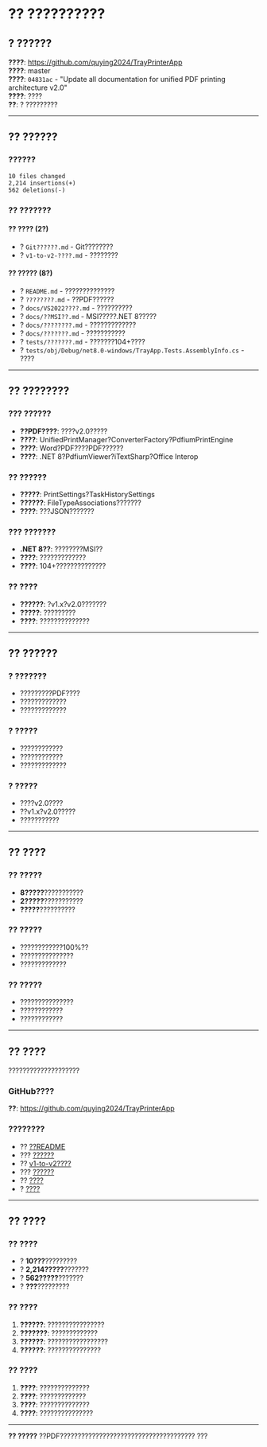 # ?? ??????????

## ? **??????**

**????**: https://github.com/quying2024/TrayPrinterApp  
**????**: master  
**????**: `04831ac` - "Update all documentation for unified PDF printing architecture v2.0"  
**????**: ????  
**??**: ? ?????????

---

## ?? **??????**

### ??????
```
10 files changed
2,214 insertions(+)
562 deletions(-)
```

### ?? **???????**

#### ?? ???? (2?)
- ? `Git??????.md` - Git????????
- ? `v1-to-v2-????.md` - ????????

#### ?? ????? (8?)
- ? `README.md` - ??????????????
- ? `????????.md` - ??PDF??????
- ? `docs/VS2022????.md` - ??????????
- ? `docs/??MSI??.md` - MSI?????.NET 8?????
- ? `docs/????????.md` - ?????????????
- ? `docs/???????.md` - ???????????
- ? `tests/???????.md` - ???????104+????
- ? `tests/obj/Debug/net8.0-windows/TrayApp.Tests.AssemblyInfo.cs` - ????

---

## ?? **????????**

### ??? **??????**
- **??PDF????**: ????v2.0?????
- **????**: UnifiedPrintManager?ConverterFactory?PdfiumPrintEngine
- **????**: Word?PDF????PDF??????
- **????**: .NET 8?PdfiumViewer?iTextSharp?Office Interop

### ?? **??????**
- **?????**: PrintSettings?TaskHistorySettings
- **??????**: FileTypeAssociations???????
- **????**: ???JSON???????

### ??? **???????**
- **.NET 8??**: ????????MSI??
- **????**: ?????????????
- **????**: 104+??????????????

### ?? **????**
- **??????**: ?v1.x?v2.0???????
- **?????**: ?????????
- **????**: ??????????????

---

## ?? **??????**

### ? **???????**
- ?????????PDF????
- ?????????????
- ?????????????

### ? **?????**
- ????????????
- ????????????
- ?????????????

### ? **?????**
- ????v2.0????
- ??v1.x?v2.0?????
- ???????????

---

## ?? **????**

### ?? **?????**
- **8?????**???????????
- **2?????**???????????
- **?????**??????????

### ?? **?????**
- ????????????100%??
- ???????????????
- ?????????????

### ?? **?????**
- ???????????????
- ????????????
- ????????????

---

## ?? **????**

????????????????????

### GitHub????
**??**: https://github.com/quying2024/TrayPrinterApp

### ????????
- ?? [??README](https://github.com/quying2024/TrayPrinterApp/blob/master/README.md)
- ??? [??????](https://github.com/quying2024/TrayPrinterApp/blob/master/????????.md)
- ?? [v1-to-v2????](https://github.com/quying2024/TrayPrinterApp/blob/master/v1-to-v2-????.md)
- ??? [??????](https://github.com/quying2024/TrayPrinterApp/blob/master/docs/???????.md)
- ?? [????](https://github.com/quying2024/TrayPrinterApp/blob/master/docs/VS2022????.md)
- ? [????](https://github.com/quying2024/TrayPrinterApp/blob/master/docs/????????.md)

---

## ?? **????**

### ?? **????**
- ? **10???**?????????
- ? **2,214?????**???????
- ? **562?????**???????
- ? **???**?????????

### ?? **????**
1. **??????**: ????????????????
2. **???????**: ?????????????
3. **??????**: ?????????????????
4. **??????**: ???????????????

### ?? **????**
1. **????**: ??????????????
2. **????**: ?????????????
3. **????**: ??????????????
4. **????**: ???????????????

---

**?? ?????** ??PDF?????????????????????????????????????? ???